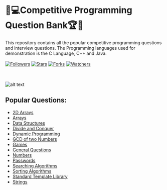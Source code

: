 # 🎯💻Competitive Programming Question Bank🏆🏅
This repository contains all the popular competitive programming questions and interview questions. The Programming languages used for demonstration is the C Language, C++ and Java. <br><br>
 [![Followers](https://img.shields.io/github/followers/smv1999?style=social)](https://github.com/smv1999/followers)
 [![Stars](https://img.shields.io/github/stars/smv1999/CompetitiveProgrammingQuestionBank?style=social)](https://github.com/smv1999/CompetitiveProgrammingQuestionBank/stargazers)
 [![Forks](https://img.shields.io/github/forks/smv1999/CompetitiveProgrammingQuestionBank?style=social)](https://github.com/smv1999/CompetitiveProgrammingQuestionBank/network/members)
 [![Watchers](https://img.shields.io/github/watchers/smv1999/CompetitiveProgrammingQuestionBank?style=social)](https://github.com/smv1999/CompetitiveProgrammingQuestionBank/watchers)
 
 <br><br>
 ![alt text](https://raw.githubusercontent.com/smv1999/CompetitiveProgrammingQuestionBank/master/General%20Questions/mainimage.png)

## Popular Questions:
<ul>
 <li><a href="https://github.com/smv1999/CompetitiveProgrammingQuestionBank/tree/master/2D%20Arrays">2D Arrays</a></li>
 <li><a href="https://github.com/smv1999/CompetitiveProgrammingQuestionBank/tree/master/Arrays">Arrays</a></li>
 <li><a href="https://github.com/smv1999/CompetitiveProgrammingQuestionBank/tree/master/Data%20Structures">Data Structures</a></li>
 <li><a href="https://github.com/smv1999/CompetitiveProgrammingQuestionBank/tree/master/Divide%20and%20Conquer">Divide and Conquer</a></li>
 <li><a href="https://github.com/smv1999/CompetitiveProgrammingQuestionBank/tree/master/Dynamic%20Programming">Dynamic Programming</a></li>
 <li><a href="https://github.com/smv1999/CompetitiveProgrammingQuestionBank/tree/master/GCD%20of%20two%20numbers">GCD of two Numbers</a></li>
 <li><a href="https://github.com/smv1999/CompetitiveProgrammingQuestionBank/tree/master/Games">Games</a></li>
 <li><a href="https://github.com/smv1999/CompetitiveProgrammingQuestionBank/tree/master/General%20Questions">General Questions</a></li>
 <li><a href="https://github.com/smv1999/CompetitiveProgrammingQuestionBank/tree/master/Numbers">Numbers</a></li>
 <li><a href="https://github.com/smv1999/CompetitiveProgrammingQuestionBank/tree/master/Passwords">Passwords</a></li>
 <li><a href="https://github.com/smv1999/CompetitiveProgrammingQuestionBank/tree/master/Searching%20Algorithm">Searching Algorithms</a></li>
 <li><a href="https://github.com/smv1999/CompetitiveProgrammingQuestionBank/tree/master/Sorting%20Algorithms">Sorting Algorithms</a></li>
 <li><a href="https://github.com/smv1999/CompetitiveProgrammingQuestionBank/tree/master/Standard%20Template%20Library">Standard Template Library</a></li>
 <li><a href="https://github.com/smv1999/CompetitiveProgrammingQuestionBank/tree/master/Strings">Strings</a></li>
</ul>
